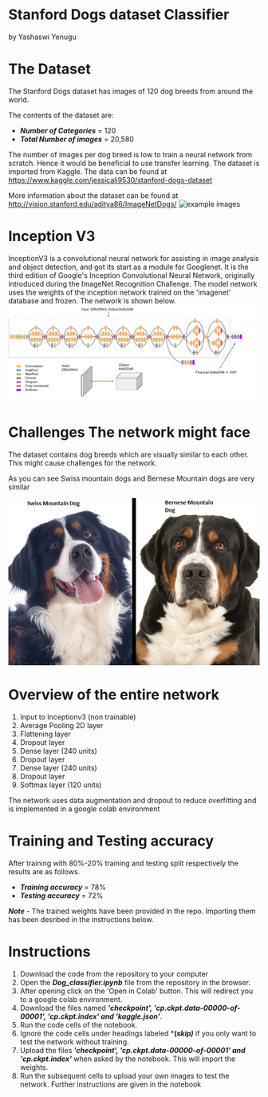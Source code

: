 # Stanford Dogs dataset Classifier
by Yashaswi Yenugu

# The Dataset
The Stanford Dogs dataset has images of 120 dog breeds from around the world.

The contents of the dataset are:
- ***Number of Categories*** = 120
- ***Total Number of images*** = 20,580

The number of images per dog breed is low to train a neural network from scratch.
Hence it would be beneficial to use transfer learning. 
The dataset is imported from Kaggle.
The data can be found at https://www.kaggle.com/jessicali9530/stanford-dogs-dataset

More information about the dataset can be found at http://vision.stanford.edu/aditya86/ImageNetDogs/
![example images](https://i.imgur.com/Mp2Te2Y.png)


# Inception V3
InceptionV3 is a convolutional neural network for assisting in image analysis and object detection, and got its start as a module for Googlenet. It is the third edition of Google's Inception Convolutional Neural Network, originally introduced during the ImageNet Recognition Challenge.
The model network uses the weights of the inception network trained on the 'imagenet' database and frozen.
The network is shown below.
![InceptionV3](inceptionv3.png)


# Challenges The network might face
The dataset contains dog breeds which are visually similar to each other.
This might cause challenges for the network.

As you can see Swiss mountain dogs and Bernese Mountain dogs are very similar

![Swiss mountain dog and Bernese mountain dog](swiss.jpg)



# Overview of the entire network

1. Input to Inceptionv3 (non trainable)
2. Average Pooling 2D layer
3. Flattening layer
4. Dropout layer 
5. Dense layer (240 units)
6. Dropout layer
7. Dense layer (240 units)
8. Dropout layer
9. Softmax layer (120 units)

The network uses data augmentation and dropout to reduce overfitting and is implemented in a google colab environment


# Training and Testing accuracy
After training with 80%-20% training and testing split respectively the results are as follows.
- ***Training accuracy*** = 78%
- ***Testing accuracy*** = 72%

***Note*** - The trained weights have been provided in the repo. Importing them has been desribed in the instructions below.

# Instructions

1. Download the code from the repository to your computer
2. Open the ***Dog_classifier.ipynb*** file from the repository in the browser.
3. After opening click on the 'Open in Colab' button. This will redirect you to a google colab environment.
4. Download the files named ***'checkpoint', 'cp.ckpt.data-00000-of-00001', 'cp.ckpt.index' and 'kaggle.json'***.
5. Run the code cells of the notebook.
6. Ignore the code cells under headings labeled ***(*skip)*** if you only want to test the network without training.
7. Upload the files ***'checkpoint', 'cp.ckpt.data-00000-of-00001' and 'cp.ckpt.index'*** when asked by the notebook. This will import the weights.
8. Run the subsequent cells to upload your own images to test the network. Further instructions are given in the notebook




